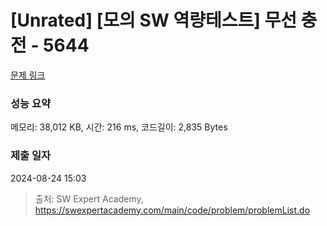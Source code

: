 # [Unrated] [모의 SW 역량테스트] 무선 충전 - 5644 

[문제 링크](https://swexpertacademy.com/main/code/problem/problemDetail.do?contestProbId=AWXRDL1aeugDFAUo) 

### 성능 요약

메모리: 38,012 KB, 시간: 216 ms, 코드길이: 2,835 Bytes

### 제출 일자

2024-08-24 15:03



> 출처: SW Expert Academy, https://swexpertacademy.com/main/code/problem/problemList.do
